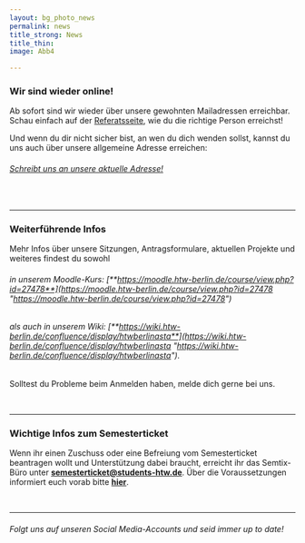```yaml
---
layout: bg_photo_news
permalink: news
title_strong: News
title_thin: 
image: Abb4

---
```

### Wir sind wieder online!

Ab sofort sind wir wieder über unsere gewohnten Mailadressen erreichbar. Schau einfach auf der [Referatsseite](https://astahtwberlin.github.io/referate), wie du die richtige Person erreichst!

Und wenn du dir nicht sicher bist, an wen du dich wenden sollst, kannst du uns auch über unsere allgemeine Adresse erreichen:

###### [Schreibt uns an unsere aktuelle Adresse!](mailto:asta@students-htw.de)

<br>

***

### Weiterführende Infos

Mehr Infos über unsere Sitzungen, Antragsformulare, aktuellen Projekte und weiteres findest du sowohl

###### in unserem Moodle-Kurs: [**https://moodle.htw-berlin.de/course/view.php?id=27478**](https://moodle.htw-berlin.de/course/view.php?id=27478 "https://moodle.htw-berlin.de/course/view.php?id=27478")

###### als auch in unserem Wiki: [**https://wiki.htw-berlin.de/confluence/display/htwberlinasta**](https://wiki.htw-berlin.de/confluence/display/htwberlinasta "https://wiki.htw-berlin.de/confluence/display/htwberlinasta").

Solltest du Probleme beim Anmelden haben, melde dich gerne bei uns.

<br>

***

### Wichtige Infos zum Semesterticket

Wenn ihr einen Zuschuss oder eine Befreiung vom Semesterticket beantragen wollt und Unterstützung dabei braucht, erreicht ihr das Semtix-Büro unter [**semesterticket@students-htw.de**](mailto:semesterticket@students-htw.de). Über die Voraussetzungen informiert euch vorab bitte [**hier**](https://www.htw-berlin.de/studium/studienorganisation/semesterbeitraege/befreiung-vom-semesterticket/).

<br>

***

###### Folgt uns auf unseren Social Media-Accounts und seid immer up to date!